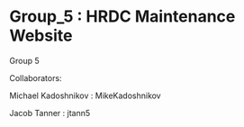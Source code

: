 # Group_5 : HRDC Maintenance Website
Group 5

Collaborators:

Michael Kadoshnikov : MikeKadoshnikov

Jacob Tanner : jtann5
